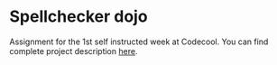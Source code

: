 # Spellchecker dojo

Assignment for the 1st self instructed week at Codecool.
You can find complete project description [here](http://www.ics.uci.edu/~goodrich/teach/ics23/LabManual/LostForWords/).

